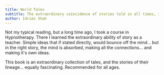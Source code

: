 ```yaml
---
title: World Tales
subtitle: The extraordinary coincidence of stories told in all times, in all places.
author: Idries Shah
---
```


Not my typical reading, but a long time ago, I took a course in Hypnotherapy. There I learned the extraordinary ability of story as a teacher. Simple ideas that if stated directly, would bounce off the mind... but in the right story, the mind is absorbed, making all the connections... and making it's own ideas.

This book is an extraordinary collection of tales, and the stories of their lineage... equally fascinating. Recommended for all ages.